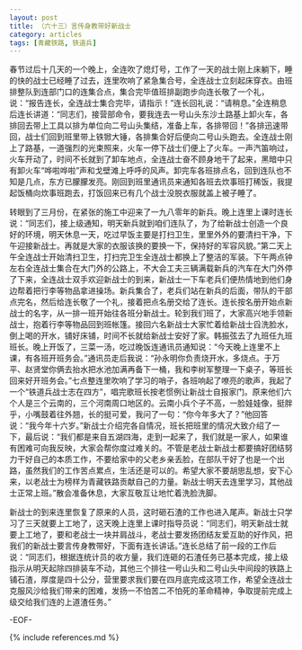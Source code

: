 ```yaml
---
layout: post
title: （六十三）言传身教带好新战士
category: articles
tags: [青藏铁路, 铁道兵]
---
```


春节过后十几天的一个晚上，全连吹了熄灯号，工作了一天的战士刚上床躺下，睡的快的战士已经睡了过去，连里吹响了紧急集合号，全连战士立刻起床穿衣。由班排整队到连部门口的连集合点，集合完毕值班排副跑步向连长敬了一个礼，说：“报告连长，全连战士集合完毕，请指示！”连长回礼说：“请稍息。”全连稍息后连长讲道：“同志们，接营部命令，要我连去一号山头东沙土路基上卸火车，各排回去带上工具以排为单位向二号山头集结，准备上车，各排带回！”各排迅速带回，战士们回到班里带上铁锨大锤，各排集合好后便向二号山头跑去。全连战士刚上了路基，一道强烈的光束照来，火车一停下战士们便上了火车。一声汽笛响过，火车开动了，时间不长就到了卸车地点，全连战士奋不顾身地干了起来，黑暗中只有卸火车“哗啦哗啦”声和戈壁滩上呼呼的风声。卸完车各班排点名，回到连队也不知是几点，东方已朦朦发亮。刚回到班里通讯员来通知各班去炊事班打稀饭，我提起饭桶向炊事班跑去，打饭回来已有几个战士没脱衣服就盖上被子睡了。

转眼到了三月份，在紧张的施工中迎来了一九八零年的新兵。晚上连里上课时连长说：“同志们，接上级通知，明天新兵就到咱们连队了，为了给新战士创造一个良好的环境，明天休息一天，吃过早饭主要是打扫卫生，里里外外的要清扫干净，下午迎接新战士。再就是大家的衣服该换的要换一下，保持好的军容风貌。”第二天上午全连战士开始清扫卫生，打扫完卫生全连战士都换上了整洁的军装。下午两点钟左右全连战士集合在大门外的公路上，不大会工夫三辆满载新兵的汽车在大门外停了下来，全连战士双手欢迎新战士的到来，新战士一下车老兵们便热情地到他们身边帮着把行李等物品拿进操场。新兵集合了，老兵们站在新兵的后面，带队的干部点完名，然后给连长敬了一个礼，接着把点名册交给了连长。连长按名册开始点新战士的名字，从一排一班开始往各班分新战士。轮到我们班了，大家高兴地手领新战士，抱着行李等物品回到班帐篷。接回六名新战士大家忙着给新战士舀洗脸水，倒上喝的开水，铺好床铺，时间不长就给新战士安好了家。韩振弦去了九班任九班班长。晚上开饭了，三菜一汤，吃过晚饭连通讯员通知说：“今天晚上连里不上课，有各班开班务会。”通讯员走后我说：“孙永明你负责烧开水，多烧点。于万平、赵贤堂你俩去抬水把水池加满再备下一桶，我和李树军整理一下桌子，等班长回来好开班务会。”七点整连里吹响了学习的哨子，各班响起了嘹亮的歌声，我起了一个“铁道兵战士志在四方”，唱完歌班长按老惯例让新战士自报家门。原来他们六个人是三个云南的，三个河南周口地区的。云南小兵个子不高，一脸娃娃像，挺胖乎，小嘴鼓着往外翘，长的挺可爱，我问了一句：“你今年多大了？”他回答说：“我今年十六岁。”新战士介绍完各自情况，班长把班里的情况大致介绍了一下，最后说：“我们都是来自五湖四海，走到一起来了，我们就是一家人，如果谁有困难可向我反映，大家会帮你度过难关的。不管是老战士新战士都要搞好团结努力干好自己的本质工作，不要给家中的父老乡亲丢脸，在部队干好了也是一个出路，虽然我们的工作苦点累点，生活还是可以的。希望大家不要胡思乱想，安下心来，以老战士为榜样为青藏铁路贡献自己的力量。新战士明天去连里学习，其他战士正常上班。”散会准备休息，大家互敬互让地忙着洗脸洗脚。

新战士的到来连里恢复了原来的人员，这时砸石渣的工作也进入尾声。新战士只学习了三天就要上工地了，这天晚上连里上课时指导员说：“同志们，明天新战士就要上工地了，要和老战士一块并肩战斗，老战士要发扬团结友爱互助的好作风，把我们的新战士要言传身教带好，下面有连长讲话。”连长总结了前一段的工作后说：“同志们，根据连统计员的收方量，我们连砸的石渣任务已基本完成，接上级指示从明天起除四排装车不动，其他三个排往一号山头和二号山头中间段的铁路上铺石渣，厚度是四十公分，营里要求我们要在四月底完成这项工作，希望全连战士克服风沙给我们带来的困难，发扬一不怕苦二不怕死的革命精神，争取提前完成上级交给我们连的上道渣任务。”

-EOF-

{% include references.md %}
